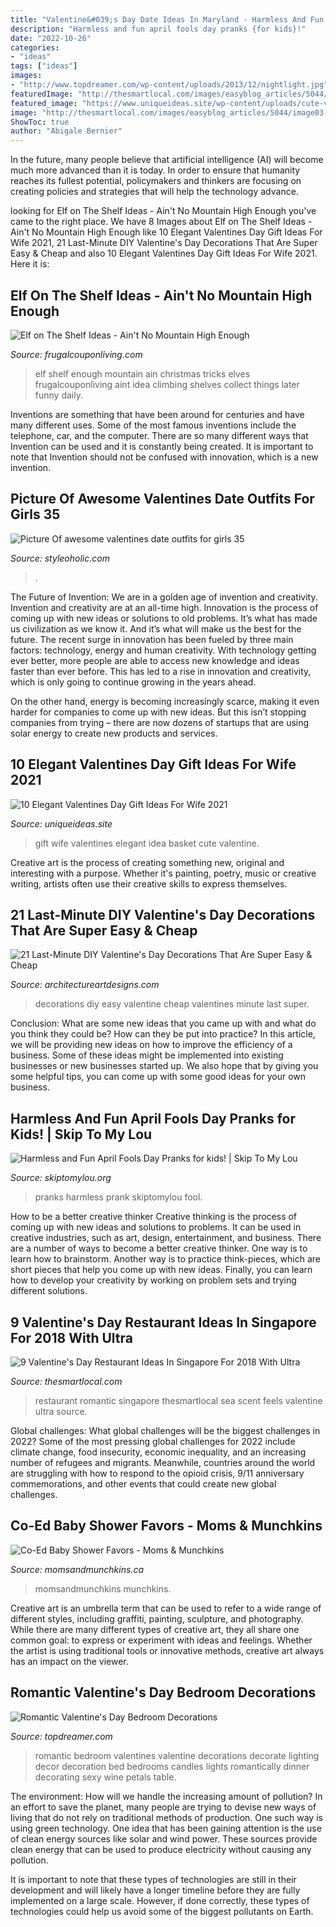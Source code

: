 ```yaml
---
title: "Valentine&#039;s Day Date Ideas In Maryland - Harmless And Fun April Fools Day Pranks for Kids!"
description: "Harmless and fun april fools day pranks {for kids}!"
date: "2022-10-26"
categories:
- "ideas"
tags: ["ideas"]
images:
- "http://www.topdreamer.com/wp-content/uploads/2013/12/nightlight.jpg"
featuredImage: "http://thesmartlocal.com/images/easyblog_articles/5044/image03-min.png"
featured_image: "https://www.uniqueideas.site/wp-content/uploads/cute-valentines-day-gift-idea-red-iculous-basket-6.jpg"
image: "http://thesmartlocal.com/images/easyblog_articles/5044/image03-min.png"
ShowToc: true
author: "Abigale Bernier"
---
```



In the future, many people believe that artificial intelligence (AI) will become much more advanced than it is today. In order to ensure that humanity reaches its fullest potential, policymakers and thinkers are focusing on creating policies and strategies that will help the technology advance.

	

		
looking for Elf on The Shelf Ideas - Ain&#039;t No Mountain High Enough you've came to the right place. We have 8 Images about Elf on The Shelf Ideas - Ain&#039;t No Mountain High Enough like 10 Elegant Valentines Day Gift Ideas For Wife 2021, 21 Last-Minute DIY Valentine&#039;s Day Decorations That Are Super Easy &amp; Cheap and also 10 Elegant Valentines Day Gift Ideas For Wife 2021. Here it is:
		
    
## Elf On The Shelf Ideas - Ain&#039;t No Mountain High Enough

<img loading=lazy src="http://www.frugalcouponliving.com/wp-content/uploads/2013/11/elfpic1.jpg" onerror="this.onerror=null;this.src='https://tse4.mm.bing.net/th?id=OIP.Z145HBe-ZnoZ1PS-peZ0eAHaLE&amp;pid=15.1';" alt="Elf on The Shelf Ideas - Ain&#039;t No Mountain High Enough">

_Source: frugalcouponliving.com_

>elf shelf enough mountain ain christmas tricks elves frugalcouponliving aint idea climbing shelves collect things later funny daily. 

	

Inventions are something that have been around for centuries and have many different uses. Some of the most famous inventions include the telephone, car, and the computer. There are so many different ways that Invention can be used and it is constantly being created. It is important to note that Invention should not be confused with innovation, which is a new invention.

    
## Picture Of Awesome Valentines Date Outfits For Girls 35

<img loading=lazy src="https://i.styleoholic.com/awesome-valentines-date-outfits-for-girls-35.jpg" onerror="this.onerror=null;this.src='https://tse2.mm.bing.net/th?id=OIP.w4VXSmj1ohW_Ts6jv2tWRgHaLI&amp;pid=15.1';" alt="Picture Of awesome valentines date outfits for girls 35">

_Source: styleoholic.com_

>. 

	

The Future of Invention: We are in a golden age of invention and creativity.
Invention and creativity are at an all-time high. Innovation is the process of coming up with new ideas or solutions to old problems. It’s what has made us civilization as we know it. And it’s what will make us the best for the future.
The recent surge in innovation has been fueled by three main factors: technology, energy and human creativity. With technology getting ever better, more people are able to access new knowledge and ideas faster than ever before. This has led to a rise in innovation and creativity, which is only going to continue growing in the years ahead.

On the other hand, energy is becoming increasingly scarce, making it even harder for companies to come up with new ideas. But this isn’t stopping companies from trying – there are now dozens of startups that are using solar energy to create new products and services.

    
## 10 Elegant Valentines Day Gift Ideas For Wife 2021

<img loading=lazy src="https://www.uniqueideas.site/wp-content/uploads/cute-valentines-day-gift-idea-red-iculous-basket-6.jpg" onerror="this.onerror=null;this.src='https://tse3.mm.bing.net/th?id=OIP.AuFd54HSD2oMid4gmtvLEQHaLG&amp;pid=15.1';" alt="10 Elegant Valentines Day Gift Ideas For Wife 2021">

_Source: uniqueideas.site_

>gift wife valentines elegant idea basket cute valentine. 

	

Creative art is the process of creating something new, original and interesting with a purpose. Whether it's painting, poetry, music or creative writing, artists often use their creative skills to express themselves.

    
## 21 Last-Minute DIY Valentine&#039;s Day Decorations That Are Super Easy &amp; Cheap

<img loading=lazy src="https://www.architectureartdesigns.com/wp-content/uploads/2017/02/5-12.jpg" onerror="this.onerror=null;this.src='https://tse2.mm.bing.net/th?id=OIP.MwNICEMv1BuZ0mMmA3Ef_QHaLD&amp;pid=15.1';" alt="21 Last-Minute DIY Valentine&#039;s Day Decorations That Are Super Easy &amp; Cheap">

_Source: architectureartdesigns.com_

>decorations diy easy valentine cheap valentines minute last super. 

	

Conclusion: What are some new ideas that you came up with and what do you think they could be? How can they be put into practice?
In this article, we will be providing new ideas on how to improve the efficiency of a business. Some of these ideas might be implemented into existing businesses or new businesses started up. We also hope that by giving you some helpful tips, you can come up with some good ideas for your own business.

    
## Harmless And Fun April Fools Day Pranks for Kids! | Skip To My Lou

<img loading=lazy src="http://www.skiptomylou.org/wp-content/uploads/2014/03/april-fools-for-kids-1.jpg" onerror="this.onerror=null;this.src='https://tse2.mm.bing.net/th?id=OIP.8OjxnwrztxjrcvCyooFV3wHaKl&amp;pid=15.1';" alt="Harmless and Fun April Fools Day Pranks for kids! | Skip To My Lou">

_Source: skiptomylou.org_

>pranks harmless prank skiptomylou fool. 

	

How to be a better creative thinker
Creative thinking is the process of coming up with new ideas and solutions to problems. It can be used in creative industries, such as art, design, entertainment, and business. There are a number of ways to become a better creative thinker. One way is to learn how to brainstorm. Another way is to practice think-pieces, which are short pieces that help you come up with new ideas. Finally, you can learn how to develop your creativity by working on problem sets and trying different solutions.

    
## 9 Valentine&#039;s Day Restaurant Ideas In Singapore For 2018 With Ultra

<img loading=lazy src="http://thesmartlocal.com/images/easyblog_articles/5044/image03-min.png" onerror="this.onerror=null;this.src='https://tse3.mm.bing.net/th?id=OIP.wuwNOs_FrIU5c_sjYnn69gHaEc&amp;pid=15.1';" alt="9 Valentine&#039;s Day Restaurant Ideas In Singapore For 2018 With Ultra">

_Source: thesmartlocal.com_

>restaurant romantic singapore thesmartlocal sea scent feels valentine ultra source. 

	

Global challenges: What global challenges will be the biggest challenges in 2022?
Some of the most pressing global challenges for 2022 include climate change, food insecurity, economic inequality, and an increasing number of refugees and migrants. Meanwhile, countries around the world are struggling with how to respond to the opioid crisis, 9/11 anniversary commemorations, and other events that could create new global challenges.

    
## Co-Ed Baby Shower Favors - Moms &amp; Munchkins

<img loading=lazy src="https://www.momsandmunchkins.ca/wp-content/uploads/2013/03/co-ed-baby-shower-favor-ideas.jpg" onerror="this.onerror=null;this.src='https://tse2.mm.bing.net/th?id=OIP.VIwXF54jeZoXK-EgaaWdDQHaLH&amp;pid=15.1';" alt="Co-Ed Baby Shower Favors - Moms &amp; Munchkins">

_Source: momsandmunchkins.ca_

>momsandmunchkins munchkins. 

	

Creative art is an umbrella term that can be used to refer to a wide range of different styles, including graffiti, painting, sculpture, and photography. While there are many different types of creative art, they all share one common goal: to express or experiment with ideas and feelings. Whether the artist is using traditional tools or innovative methods, creative art always has an impact on the viewer.

    
## Romantic Valentine&#039;s Day Bedroom Decorations

<img loading=lazy src="http://www.topdreamer.com/wp-content/uploads/2013/12/nightlight.jpg" onerror="this.onerror=null;this.src='https://tse2.mm.bing.net/th?id=OIP.XwWtkgiO5t-8eK7LWToXbQHaFj&amp;pid=15.1';" alt="Romantic Valentine&#039;s Day Bedroom Decorations">

_Source: topdreamer.com_

>romantic bedroom valentines valentine decorations decorate lighting decor decoration bed bedrooms candles lights romantically dinner decorating sexy wine petals table. 

	

The environment: How will we handle the increasing amount of pollution?
In an effort to save the planet, many people are trying to devise new ways of living that do not rely on traditional methods of production. One such way is using green technology. 
One idea that has been gaining attention is the use of clean energy sources like solar and wind power. These sources provide clean energy that can be used to produce electricity without causing any pollution. 

It is important to note that these types of technologies are still in their development and will likely have a longer timeline before they are fully implemented on a large scale. However, if done correctly, these types of technologies could help us avoid some of the biggest pollutants on Earth.

